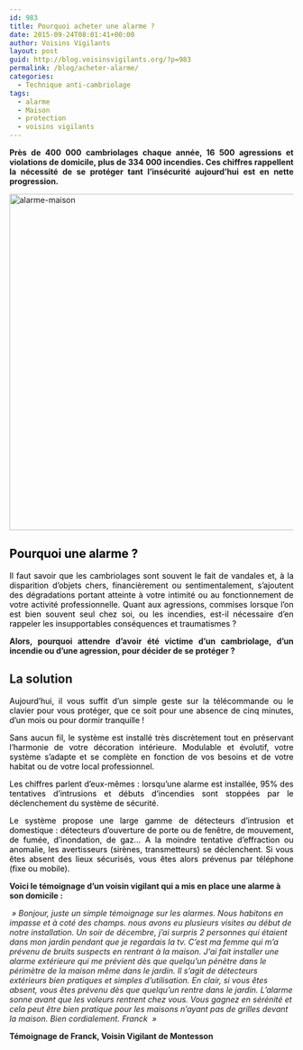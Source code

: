 ```yaml
---
id: 983
title: Pourquoi acheter une alarme ?
date: 2015-09-24T08:01:41+00:00
author: Voisins Vigilants
layout: post
guid: http://blog.voisinsvigilants.org/?p=983
permalink: /blog/acheter-alarme/
categories:
  - Technique anti-cambriolage
tags:
  - alarme
  - Maison
  - protection
  - voisins vigilants
---
```

<p style="text-align: justify;">
  <strong>Près de 400 000 cambriolages chaque année, 16 500 agressions et violations de domicile, plus de 334 000 incendies. Ces chiffres rappellent la nécessité de se protéger tant l’insécurité aujourd’hui est en nette progression.</strong>
</p>

<p style="text-align: justify;">
  <a href="http://blog.voisinsvigilants.org/wp-content/uploads/2015/09/alarme-maison.jpg"><img class="aligncenter size-full wp-image-984" src="http://blog.voisinsvigilants.org/wp-content/uploads/2015/09/alarme-maison.jpg" alt="alarme-maison" width="803" height="596" /></a>
</p>

<h2 style="text-align: justify;">
  <span style="color: #000000;">Pourquoi une alarme ?</span>
</h2>

<p style="text-align: justify;">
  <span style="color: #000000;">Il faut savoir que les cambriolages sont souvent le fait de vandales et, à la disparition d’objets chers, financièrement ou sentimentalement, s’ajoutent des dégradations portant atteinte à votre intimité ou au fonctionnement de votre activité professionnelle. Quant aux agressions, commises lorsque l’on est bien souvent seul chez soi, ou les incendies, est-il nécessaire d’en rappeler les insupportables conséquences et traumatismes ?</span>
</p>

<p style="text-align: justify;">
  <strong>Alors, pourquoi attendre d’avoir été victime d’un cambriolage, d’un incendie ou d’une agression, pour décider de se protéger ?</strong>
</p>

<h2 style="text-align: justify;">
  <strong>La solution</strong>
</h2>

<p style="text-align: justify;">
  <span style="color: #000000;">Aujourd’hui, il vous suffit d’un simple geste sur la télécommande ou le clavier pour vous protéger, que ce soit pour une absence de cinq minutes, d’un mois ou pour dormir tranquille !</span>
</p>

<p style="text-align: justify;">
  <span style="color: #000000;">Sans aucun fil, le système est installé très discrètement tout en préservant l’harmonie de votre décoration intérieure. Modulable et évolutif, votre système s’adapte et se complète en fonction de vos besoins et de votre habitat ou de votre local professionnel.</span>
</p>

<p style="text-align: justify;">
  <span style="color: #000000;">Les chiffres parlent d’eux-mêmes : lorsqu’une alarme est installée, 95% des tentatives d’intrusions et débuts d’incendies sont stoppées par le déclenchement du système de sécurité.</span>
</p>

<p style="text-align: justify;">
  <span style="color: #000000;">Le système propose une large gamme de détecteurs d’intrusion et domestique : détecteurs d’ouverture de porte ou de fenêtre, de mouvement, de fumée, d’inondation, de gaz… A la moindre tentative d’effraction ou anomalie, les avertisseurs (sirènes, transmetteurs) se déclenchent. Si vous êtes absent des lieux sécurisés, vous êtes alors prévenus par téléphone (fixe ou mobile).</span>
</p>

**Voici le témoignage d&rsquo;un voisin vigilant qui a mis en place une alarme à son domicile :**

<i style="color: #222222;">&nbsp;&raquo; Bonjour, juste un simple témoignage sur les alarmes. Nous habitons en impasse et à coté des champs. nous avons eu plusieurs visites au début de notre installation. Un soir de décembre, j&rsquo;ai surpris 2 personnes qui étaient dans mon jardin pendant que je regardais la tv. C&rsquo;est ma femme qui m&rsquo;a prévenu de bruits suspects en rentrant à la maison. J&rsquo;ai fait installer une alarme extérieure qui me prévient dès que quelqu&rsquo;un pénètre dans le périmètre de la maison même dans le jardin. Il s&rsquo;agit de détecteurs extérieurs bien pratiques et simples d&rsquo;utilisation. En clair, si vous êtes absent, vous êtes prévenu dès que quelqu&rsquo;un rentre dans le jardin. L&rsquo;alarme sonne avant que les voleurs rentrent chez vous. </i><i style="color: #222222;">Vous gagnez en sérénité et cela peut être bien pratique pour les maisons n&rsquo;ayant pas de grilles devant la maison. Bien cordialement. Franck &nbsp;&raquo; </i>

**Témoignage de Franck, Voisin Vigilant de Montesson**
